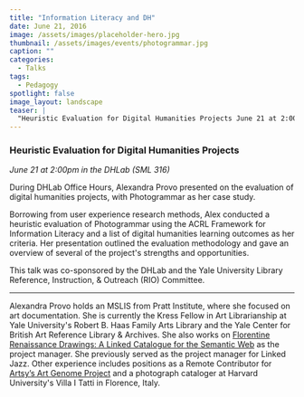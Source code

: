 ```yaml
---
title: "Information Literacy and DH"
date: June 21, 2016
image: /assets/images/placeholder-hero.jpg
thumbnail: /assets/images/events/photogrammar.jpg
caption: ""
categories: 
  - Talks
tags:
  - Pedagogy
spotlight: false 
image_layout: landscape
teaser: |
  "Heuristic Evaluation for Digital Humanities Projects June 21 at 2:00pm in the DHLab (SML 316) During DHLab Office Hours, Alexandra Provo presented on the evaluation of digital humanities projects,..."
---
```


### Heuristic Evaluation for Digital Humanities Projects
*June 21 at 2:00pm in the DHLab (SML 316)*
   
During DHLab Office Hours, Alexandra Provo presented on the evaluation of digital humanities projects, with Photogrammar as her case study.
         
Borrowing from user experience research methods, Alex conducted a heuristic evaluation of Photogrammar using the ACRL Framework for Information Literacy and a list of digital humanities learning outcomes as her criteria. Her presentation outlined the evaluation methodology and gave an overview of several of the project's strengths and opportunities.

This talk was co-sponsored by the DHLab and the Yale University Library Reference, Instruction, &amp; Outreach (RIO) Committee.
        
---
        
Alexandra Provo holds an MSLIS from Pratt Institute, where she focused on art documentation. She is currently the Kress Fellow in Art Librarianship at Yale University's Robert B. Haas Family Arts Library and the Yale Center for British Art Reference Library &amp; Archives. She also works on [Florentine Renaissance Drawings: A Linked Catalogue for the Semantic Web](http://itatti.harvard.edu/news/kress-foundation-gives-major-grant-%E2%80%9Cflorentine-renaissance-drawings%E2%80%9D-digital-project) as the project manager. She previously served as the project manager for Linked Jazz. Other experience includes positions as a Remote Contributor for [Artsy’s Art Genome Project](https://www.artsy.net/categories) and a photograph cataloger at Harvard University's Villa I Tatti in Florence, Italy.